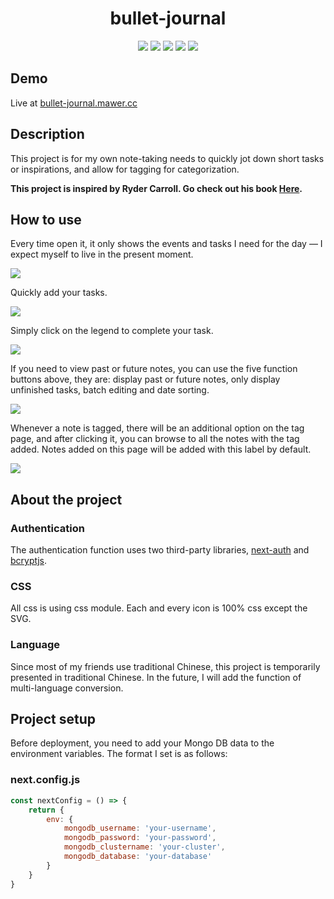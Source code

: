 <h1 align="center">bullet-journal</h1>
<p align="center">
    <img src="https://img.shields.io/badge/made_by-vercel-D75F5B.svg"/>
    <img src="https://img.shields.io/badge/react-18.1.0-yellow.svg"/>
    <img src="https://img.shields.io/badge/next.js-12.1.6-green.svg"/>
    <img src="https://img.shields.io/github/languages/top/mawermeow/bullet-journal?color=0075a2"/>
    <img src="https://badges.frapsoft.com/os/v1/open-source.svg"/>
</p>

## Demo

Live at [bullet-journal.mawer.cc](https://bullet-journal.mawer.cc)


## Description

This project is for my own note-taking needs to quickly jot down short tasks or inspirations, and allow for tagging for
categorization.

**This project is inspired by Ryder Carroll. Go check out his book [Here](https://bulletjournal.com/pages/book).**


## How to use

Every time open it, it only shows the events and tasks I need for the day — I expect myself to live in the present
moment.

![](https://media.giphy.com/media/gGYOOwVbLEXS5aYGdf/giphy.gif)

Quickly add your tasks.

![](https://media.giphy.com/media/Q6IV8sWYVCL41ey5ql/giphy.gif)

Simply click on the legend to complete your task.

![](https://media.giphy.com/media/q9O6xuokfbGhegUc6m/giphy.gif)

If you need to view past or future notes, you can use the five function buttons above, they are: display past or future
notes, only display unfinished tasks, batch editing and date sorting.

![](https://media.giphy.com/media/u8lSlM0CaTSB6DhKcQ/giphy.gif)

Whenever a note is tagged, there will be an additional option on the tag page, and after clicking it, you can browse to
all the notes with the tag added. Notes added on this page will be added with this label by default.

![](https://media.giphy.com/media/tTzCGPRocuu30qy11s/giphy.gif)


## About the project

### Authentication

The authentication function uses two third-party libraries, [next-auth](https://next-auth.js.org/) and [bcryptjs](https://github.com/kelektiv/node.bcrypt.js/).

### CSS

All css is using css module. Each and every icon is 100% css except the SVG.

### Language

Since most of my friends use traditional Chinese, this project is temporarily presented in traditional Chinese. In the
future, I will add the function of multi-language conversion.


## Project setup

Before deployment, you need to add your Mongo DB data to the environment variables. The format I set is as follows:

### next.config.js

```js
const nextConfig = () => {
    return {
        env: {
            mongodb_username: 'your-username',
            mongodb_password: 'your-password',
            mongodb_clustername: 'your-cluster',
            mongodb_database: 'your-database'
        }
    }
}
```